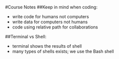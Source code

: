 #Course Notes
##Keep in mind when coding:
- write code for humans not computers
- write data for computers not humans
- code using relative path for collaborations

##Terminal vs Shell:
- terminal shows the results of shell
- many types of shells exists; we use the Bash shell
